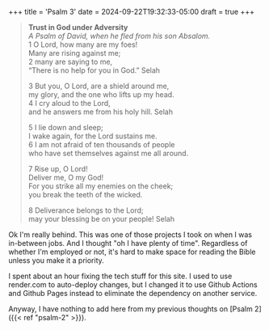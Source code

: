 +++
title = 'Psalm 3'
date = 2024-09-22T19:32:33-05:00
draft = true
+++

> **Trust in God under Adversity**  
> *A Psalm of David, when he fled from his son Absalom.*  
> 1 O Lord, how many are my foes!  
>     Many are rising against me;  
> 2 many are saying to me,  
>     “There is no help for you in God.” Selah  
>   
> 3 But you, O Lord, are a shield around me,  
>     my glory, and the one who lifts up my head.  
> 4 I cry aloud to the Lord,  
>     and he answers me from his holy hill. Selah  
>   
> 5 I lie down and sleep;  
>     I wake again, for the Lord sustains me.  
> 6 I am not afraid of ten thousands of people  
>     who have set themselves against me all around.  
>   
> 7 Rise up, O Lord!  
>     Deliver me, O my God!  
> For you strike all my enemies on the cheek;  
>     you break the teeth of the wicked.  
>   
> 8 Deliverance belongs to the Lord;  
>     may your blessing be on your people! Selah  


Ok I'm really behind. This was one of those projects I took on when I was in-between jobs. And I thought "oh I have plenty of time". Regardless of whether I'm employed or not, it's hard to make space for reading the Bible unless you make it a priority.

I spent about an hour fixing the tech stuff for this site. I used to use render.com to auto-deploy changes, but I changed it to use Github Actions and Github Pages instead to eliminate the dependency on another service. 

Anyway, I have nothing to add here from my previous thoughts on [Psalm 2]({{< ref "psalm-2" >}}).